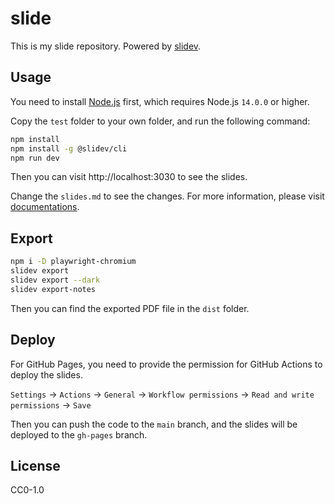 # slide

This is my slide repository. Powered by [slidev](https://sli.dev/).

## Usage

You need to install [Node.js](https://nodejs.org/en/) first, which requires Node.js `14.0.0` or higher.

Copy the `test` folder to your own folder, and run the following command:

```bash
npm install
npm install -g @slidev/cli
npm run dev
```

Then you can visit http://localhost:3030 to see the slides.

Change the `slides.md` to see the changes. For more information, please visit [documentations](https://sli.dev/).

## Export

```bash
npm i -D playwright-chromium
slidev export
slidev export --dark
slidev export-notes
```

Then you can find the exported PDF file in the `dist` folder.

## Deploy

For GitHub Pages, you need to provide the permission for GitHub Actions to deploy the slides.

`Settings` -> `Actions` -> `General` -> `Workflow permissions` -> `Read and write permissions` -> `Save`

Then you can push the code to the `main` branch, and the slides will be deployed to the `gh-pages` branch.

## License

CC0-1.0